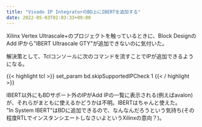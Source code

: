 ```yaml
---
title: "Vivado IP IntegratorのBD上にIBERTを追加する"
date: 2022-05-03T02:03:33+09:00
---
```

<!--more-->
Xilinx Vertex Ultrascale+のプロジェクトを触っているときに、Block DesignのAdd IPから"IBERT Ultrascale GTY"が追加できないのに気付いた。  

解決策として、Tclコンソールに次のコマンドを流すことでIPが追加できるようになる。  

{{< highlight tcl >}}
set_param bd.skipSupportedIPCheck 1
{{< / highlight >}}

IBERT以外にもBDサポート外のIPがAdd IPの一覧に表示される(例えばavalon)が、それらがまともに使えるかどうかは不明。IBERTはちゃんと使えた。  
"In System IBERT"はBDに追加できるので、なんなんだろうという気持ち(その程度RTLでインスタンシエートしなさいよというXilinxの意向？)。  
